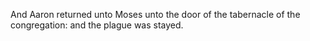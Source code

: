 And Aaron returned unto Moses unto the door of the tabernacle of the congregation: and the plague was stayed.
